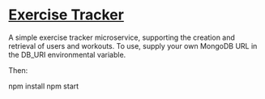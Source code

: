 # [Exercise Tracker](https://www.freecodecamp.org/learn/apis-and-microservices/apis-and-microservices-projects/exercise-tracker)

A simple exercise tracker microservice, supporting the creation and retrieval of users and workouts. To use, supply your own MongoDB URL in the DB_URI environmental variable. 

Then:

npm install
npm start